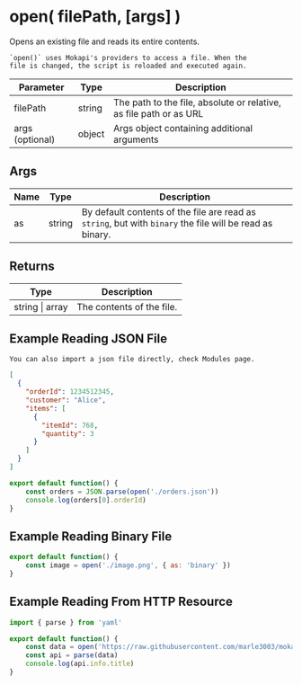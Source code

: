 # open( filePath, [args] )

Opens an existing file and reads its entire contents.

``` box=tip
`open()` uses Mokapi's providers to access a file. When the 
file is changed, the script is reloaded and executed again.
```

| Parameter       | Type   | Description                                                        |
|-----------------|--------|--------------------------------------------------------------------|
| filePath        | string | The path to the file, absolute or relative, as file path or as URL |
| args (optional) | object | Args object containing additional arguments                        |

## Args

| Name       | Type   | Description                                                                                              |
|------------|--------|----------------------------------------------------------------------------------------------------------|
| as         | string | By default contents of the file are read as `string`, but with `binary` the file will be read as binary. |

## Returns

| Type                | Description               |
|---------------------|---------------------------|
| string &#124; array | The contents of the file. |

## Example Reading JSON File

``` box=tip
You can also import a json file directly, check Modules page.
```

```json file=orders.json
[
  {
    "orderId": 1234512345,
    "customer": "Alice",
    "items": [
      {
        "itemId": 768, 
        "quantity": 3
      }
    ]
  }
]
```

```javascript
export default function() {
    const orders = JSON.parse(open('./orders.json'))
    console.log(orders[0].orderId)
}
```

## Example Reading Binary File

```javascript
export default function() {
    const image = open('./image.png', { as: 'binary' })
}
```

## Example Reading From HTTP Resource

```javascript
import { parse } from 'yaml'

export default function() {
    const data = open('https://raw.githubusercontent.com/marle3003/mokapi/master/examples/openapi/users.yaml')
    const api = parse(data)
    console.log(api.info.title)
}
```